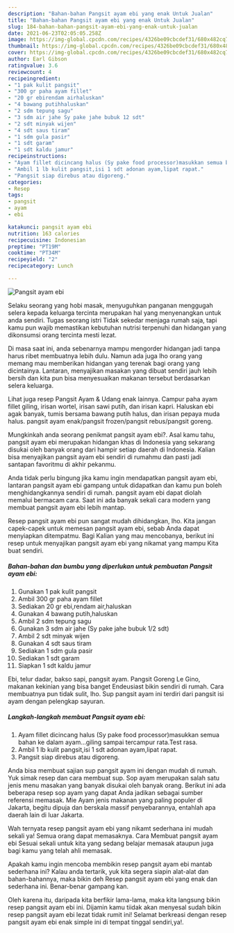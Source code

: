 ```yaml
---
description: "Bahan-bahan Pangsit ayam ebi yang enak Untuk Jualan"
title: "Bahan-bahan Pangsit ayam ebi yang enak Untuk Jualan"
slug: 184-bahan-bahan-pangsit-ayam-ebi-yang-enak-untuk-jualan
date: 2021-06-23T02:05:05.258Z
image: https://img-global.cpcdn.com/recipes/4326be09cbcdef31/680x482cq70/pangsit-ayam-ebi-foto-resep-utama.jpg
thumbnail: https://img-global.cpcdn.com/recipes/4326be09cbcdef31/680x482cq70/pangsit-ayam-ebi-foto-resep-utama.jpg
cover: https://img-global.cpcdn.com/recipes/4326be09cbcdef31/680x482cq70/pangsit-ayam-ebi-foto-resep-utama.jpg
author: Earl Gibson
ratingvalue: 3.6
reviewcount: 4
recipeingredient:
- "1 pak kulit pangsit"
- "300 gr paha ayam fillet"
- "20 gr ebirendam airhaluskan"
- "4 bawang putihhaluskan"
- "2 sdm tepung sagu"
- "3 sdm air jahe Sy pake jahe bubuk 12 sdt"
- "2 sdt minyak wijen"
- "4 sdt saus tiram"
- "1 sdm gula pasir"
- "1 sdt garam"
- "1 sdt kaldu jamur"
recipeinstructions:
- "Ayam fillet dicincang halus (Sy pake food processor)masukkan semua bahan ke dalam ayam...giling sampai tercampur rata.Test rasa."
- "Ambil 1 lb kulit pangsit,isi 1 sdt adonan ayam,lipat rapat."
- "Pangsit siap direbus atau digoreng."
categories:
- Resep
tags:
- pangsit
- ayam
- ebi

katakunci: pangsit ayam ebi 
nutrition: 163 calories
recipecuisine: Indonesian
preptime: "PT19M"
cooktime: "PT34M"
recipeyield: "2"
recipecategory: Lunch

---
```



![Pangsit ayam ebi](https://img-global.cpcdn.com/recipes/4326be09cbcdef31/680x482cq70/pangsit-ayam-ebi-foto-resep-utama.jpg)

Selaku seorang yang hobi masak, menyuguhkan panganan menggugah selera kepada keluarga tercinta merupakan hal yang menyenangkan untuk anda sendiri. Tugas seorang istri Tidak sekedar menjaga rumah saja, tapi kamu pun wajib memastikan kebutuhan nutrisi terpenuhi dan hidangan yang dikonsumsi orang tercinta mesti lezat.

Di masa  saat ini, anda sebenarnya mampu mengorder hidangan jadi tanpa harus ribet membuatnya lebih dulu. Namun ada juga lho orang yang memang mau memberikan hidangan yang terenak bagi orang yang dicintainya. Lantaran, menyajikan masakan yang dibuat sendiri jauh lebih bersih dan kita pun bisa menyesuaikan makanan tersebut berdasarkan selera keluarga. 

Lihat juga resep Pangsit Ayam &amp; Udang enak lainnya. Campur paha ayam fillet giling, irisan wortel, irisan sawi putih, dan irisan kapri. Haluskan ebi agak banyak, tumis bersama bawang putih halus, dan irisan pepaya muda halus. pangsit ayam enak/pangsit frozen/pangsit rebus/pangsit goreng.

Mungkinkah anda seorang penikmat pangsit ayam ebi?. Asal kamu tahu, pangsit ayam ebi merupakan hidangan khas di Indonesia yang sekarang disukai oleh banyak orang dari hampir setiap daerah di Indonesia. Kalian bisa menyajikan pangsit ayam ebi sendiri di rumahmu dan pasti jadi santapan favoritmu di akhir pekanmu.

Anda tidak perlu bingung jika kamu ingin mendapatkan pangsit ayam ebi, lantaran pangsit ayam ebi gampang untuk didapatkan dan kamu pun boleh menghidangkannya sendiri di rumah. pangsit ayam ebi dapat diolah memalui bermacam cara. Saat ini ada banyak sekali cara modern yang membuat pangsit ayam ebi lebih mantap.

Resep pangsit ayam ebi pun sangat mudah dihidangkan, lho. Kita jangan capek-capek untuk memesan pangsit ayam ebi, sebab Anda dapat menyiapkan ditempatmu. Bagi Kalian yang mau mencobanya, berikut ini resep untuk menyajikan pangsit ayam ebi yang nikamat yang mampu Kita buat sendiri.

<!--inarticleads1-->

##### Bahan-bahan dan bumbu yang diperlukan untuk pembuatan Pangsit ayam ebi:

1. Gunakan 1 pak kulit pangsit
1. Ambil 300 gr paha ayam fillet
1. Sediakan 20 gr ebi,rendam air,haluskan
1. Gunakan 4 bawang putih,haluskan
1. Ambil 2 sdm tepung sagu
1. Gunakan 3 sdm air jahe (Sy pake jahe bubuk 1/2 sdt)
1. Ambil 2 sdt minyak wijen
1. Gunakan 4 sdt saus tiram
1. Sediakan 1 sdm gula pasir
1. Sediakan 1 sdt garam
1. Siapkan 1 sdt kaldu jamur


Ebi, telur dadar, bakso sapi, pangsit ayam. Pangsit Goreng Le Gino, makanan kekinian yang bisa banget Endeusiast bikin sendiri di rumah. Cara membuatnya pun tidak sulit, lho. Sup pangsit ayam ini terdiri dari pangsit isi ayam dengan pelengkap sayuran. 

<!--inarticleads2-->

##### Langkah-langkah membuat Pangsit ayam ebi:

1. Ayam fillet dicincang halus (Sy pake food processor)masukkan semua bahan ke dalam ayam...giling sampai tercampur rata.Test rasa.
1. Ambil 1 lb kulit pangsit,isi 1 sdt adonan ayam,lipat rapat.
1. Pangsit siap direbus atau digoreng.


Anda bisa membuat sajian sup pangsit ayam ini dengan mudah di rumah. Yuk simak resep dan cara membuat sup. Sop ayam merupakan salah satu jenis menu masakan yang banyak disukai oleh banyak orang. Berikut ini ada beberapa resep sop ayam yang dapat Anda jadikan sebagai sumber referensi memasak. Mie Ayam jenis makanan yang paling populer di Jakarta, begitu dipuja dan berskala massif penyebarannya, entahlah apa daerah lain di luar Jakarta. 

Wah ternyata resep pangsit ayam ebi yang nikamt sederhana ini mudah sekali ya! Semua orang dapat memasaknya. Cara Membuat pangsit ayam ebi Sesuai sekali untuk kita yang sedang belajar memasak ataupun juga bagi kamu yang telah ahli memasak.

Apakah kamu ingin mencoba membikin resep pangsit ayam ebi mantab sederhana ini? Kalau anda tertarik, yuk kita segera siapin alat-alat dan bahan-bahannya, maka bikin deh Resep pangsit ayam ebi yang enak dan sederhana ini. Benar-benar gampang kan. 

Oleh karena itu, daripada kita berfikir lama-lama, maka kita langsung bikin resep pangsit ayam ebi ini. Dijamin kamu tiidak akan menyesal sudah bikin resep pangsit ayam ebi lezat tidak rumit ini! Selamat berkreasi dengan resep pangsit ayam ebi enak simple ini di tempat tinggal sendiri,ya!.

